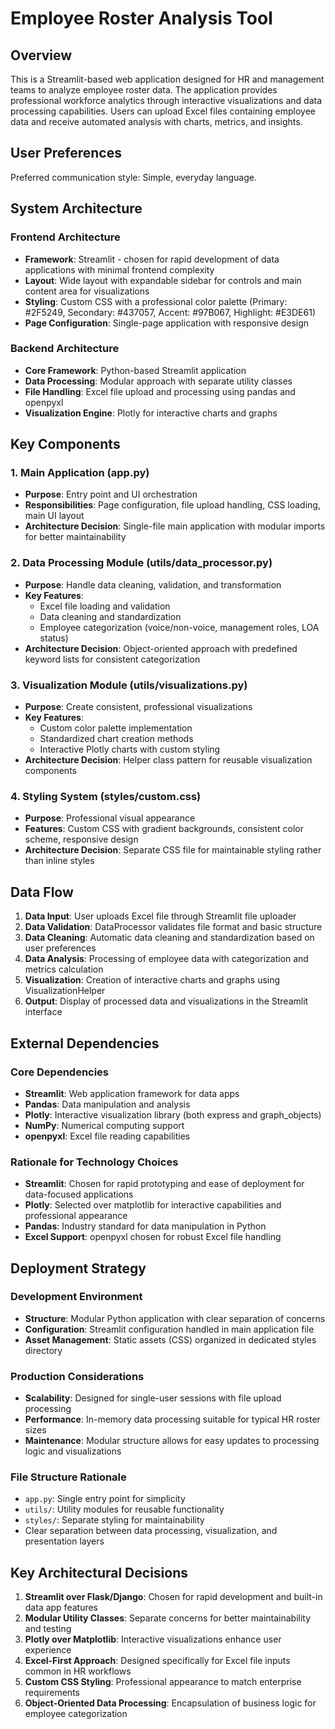 # Employee Roster Analysis Tool

## Overview

This is a Streamlit-based web application designed for HR and management teams to analyze employee roster data. The application provides professional workforce analytics through interactive visualizations and data processing capabilities. Users can upload Excel files containing employee data and receive automated analysis with charts, metrics, and insights.

## User Preferences

Preferred communication style: Simple, everyday language.

## System Architecture

### Frontend Architecture
- **Framework**: Streamlit - chosen for rapid development of data applications with minimal frontend complexity
- **Layout**: Wide layout with expandable sidebar for controls and main content area for visualizations
- **Styling**: Custom CSS with a professional color palette (Primary: #2F5249, Secondary: #437057, Accent: #97B067, Highlight: #E3DE61)
- **Page Configuration**: Single-page application with responsive design

### Backend Architecture
- **Core Framework**: Python-based Streamlit application
- **Data Processing**: Modular approach with separate utility classes
- **File Handling**: Excel file upload and processing using pandas and openpyxl
- **Visualization Engine**: Plotly for interactive charts and graphs

## Key Components

### 1. Main Application (app.py)
- **Purpose**: Entry point and UI orchestration
- **Responsibilities**: Page configuration, file upload handling, CSS loading, main UI layout
- **Architecture Decision**: Single-file main application with modular imports for better maintainability

### 2. Data Processing Module (utils/data_processor.py)
- **Purpose**: Handle data cleaning, validation, and transformation
- **Key Features**:
  - Excel file loading and validation
  - Data cleaning and standardization
  - Employee categorization (voice/non-voice, management roles, LOA status)
- **Architecture Decision**: Object-oriented approach with predefined keyword lists for consistent categorization

### 3. Visualization Module (utils/visualizations.py)
- **Purpose**: Create consistent, professional visualizations
- **Key Features**:
  - Custom color palette implementation
  - Standardized chart creation methods
  - Interactive Plotly charts with custom styling
- **Architecture Decision**: Helper class pattern for reusable visualization components

### 4. Styling System (styles/custom.css)
- **Purpose**: Professional visual appearance
- **Features**: Custom CSS with gradient backgrounds, consistent color scheme, responsive design
- **Architecture Decision**: Separate CSS file for maintainable styling rather than inline styles

## Data Flow

1. **Data Input**: User uploads Excel file through Streamlit file uploader
2. **Data Validation**: DataProcessor validates file format and basic structure
3. **Data Cleaning**: Automatic data cleaning and standardization based on user preferences
4. **Data Analysis**: Processing of employee data with categorization and metrics calculation
5. **Visualization**: Creation of interactive charts and graphs using VisualizationHelper
6. **Output**: Display of processed data and visualizations in the Streamlit interface

## External Dependencies

### Core Dependencies
- **Streamlit**: Web application framework for data apps
- **Pandas**: Data manipulation and analysis
- **Plotly**: Interactive visualization library (both express and graph_objects)
- **NumPy**: Numerical computing support
- **openpyxl**: Excel file reading capabilities

### Rationale for Technology Choices
- **Streamlit**: Chosen for rapid prototyping and ease of deployment for data-focused applications
- **Plotly**: Selected over matplotlib for interactive capabilities and professional appearance
- **Pandas**: Industry standard for data manipulation in Python
- **Excel Support**: openpyxl chosen for robust Excel file handling

## Deployment Strategy

### Development Environment
- **Structure**: Modular Python application with clear separation of concerns
- **Configuration**: Streamlit configuration handled in main application file
- **Asset Management**: Static assets (CSS) organized in dedicated styles directory

### Production Considerations
- **Scalability**: Designed for single-user sessions with file upload processing
- **Performance**: In-memory data processing suitable for typical HR roster sizes
- **Maintenance**: Modular structure allows for easy updates to processing logic and visualizations

### File Structure Rationale
- `app.py`: Single entry point for simplicity
- `utils/`: Utility modules for reusable functionality
- `styles/`: Separate styling for maintainability
- Clear separation between data processing, visualization, and presentation layers

## Key Architectural Decisions

1. **Streamlit over Flask/Django**: Chosen for rapid development and built-in data app features
2. **Modular Utility Classes**: Separate concerns for better maintainability and testing
3. **Plotly over Matplotlib**: Interactive visualizations enhance user experience
4. **Excel-First Approach**: Designed specifically for Excel file inputs common in HR workflows
5. **Custom CSS Styling**: Professional appearance to match enterprise requirements
6. **Object-Oriented Data Processing**: Encapsulation of business logic for employee categorization